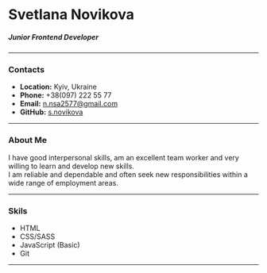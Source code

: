 # Svetlana Novikova
##### Junior Frontend Developer
- - -
### Contacts
+ **Location:** Kyiv, Ukraine
+ **Phone:** +38(097) 222 55 77
+ **Email:** n.nsa2577@gmail.com
+ **GitHub:** [s.novikova](https://github.com/SvetaNo)
- - -
### About Me
I have good interpersonal skills, am an excellent team worker and very willing to learn and develop new skills.  
I am reliable and dependable and often seek new responsibilities within a wide range of employment areas.
- - - 
### Skils
+ HTML
+ CSS/SASS
+ JavaScript (Basic)
+ Git
- - -
